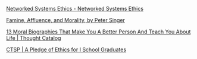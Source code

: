 [Networked Systems Ethics - Networked Systems Ethics](http://networkedsystemsethics.net/index.php?title=Networked_Systems_Ethics)

[Famine, Affluence, and Morality, by Peter Singer](http://www.utilitarian.net/singer/by/1972----.htm)

[13 Moral Biographies That Make You A Better Person And Teach You About Life | Thought Catalog](http://thoughtcatalog.com/ryan-holiday/2014/05/13-moral-biographies-that-will-make-you-a-better-person-and-teach-you-about-life/)

[CTSP | A Pledge of Ethics for I School Graduates](https://ctsp.berkeley.edu/an-ischool-pledge-of-ethics)

